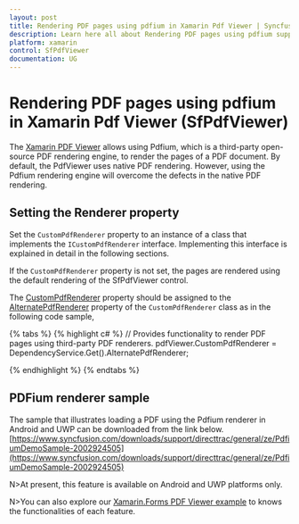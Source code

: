 ```yaml
---
layout: post
title: Rendering PDF pages using pdfium in Xamarin Pdf Viewer | Syncfusion
description: Learn here all about Rendering PDF pages using pdfium support in Syncfusion<sup>®</sup> Xamarin Pdf Viewer (SfPdfViewer) control and more.
platform: xamarin
control: SfPdfViewer
documentation: UG
---
```


# Rendering PDF pages using pdfium in Xamarin Pdf Viewer (SfPdfViewer)

The [Xamarin PDF Viewer](https://www.syncfusion.com/xamarin-ui-controls/xamarin-pdf-viewer) allows using Pdfium, which is a third-party open-source PDF rendering engine, to render the pages of a PDF document. By default, the PdfViewer uses native PDF rendering. However, using the Pdfium rendering engine will overcome the defects in the native PDF rendering.

## Setting the Renderer property

Set the `CustomPdfRenderer` property to an instance of a class that implements the `ICustomPdfRenderer` interface. Implementing this interface is explained in detail in the following sections. 

If the `CustomPdfRenderer` property is not set, the pages are rendered using the default rendering of the SfPdfViewer control.

The [CustomPdfRenderer](https://help.syncfusion.com/cr/xamarin/Syncfusion.SfPdfViewer.XForms.SfPdfViewer.html#Syncfusion_SfPdfViewer_XForms_SfPdfViewer_CustomPdfRenderer) property should be assigned to the [AlternatePdfRenderer](https://help.syncfusion.com/cr/xamarin/Syncfusion.SfPdfViewer.XForms.ICustomPdfRendererService.html#Syncfusion_SfPdfViewer_XForms_ICustomPdfRendererService_AlternatePdfRenderer) property of the `CustomPdfRenderer` class as in the following code sample,

{% tabs %}
{% highlight c# %}
		// Provides functionality to render PDF pages using third-party PDF renderers.
		pdfViewer.CustomPdfRenderer = DependencyService.Get<ICustomPdfRendererService>().AlternatePdfRenderer;

{% endhighlight %}
{% endtabs %}

## PDFium renderer sample

The sample that illustrates loading a PDF using the Pdfium renderer in Android and UWP can be downloaded from the link below.
[https://www.syncfusion.com/downloads/support/directtrac/general/ze/PdfiumDemoSample-2002924505](https://www.syncfusion.com/downloads/support/directtrac/general/ze/PdfiumDemoSample-2002924505)

N>At present, this feature is available on Android and UWP platforms only.

N>You can also explore our [Xamarin.Forms PDF Viewer example](https://github.com/syncfusion/xamarin-demos/tree/master/Forms/PdfViewer) to knows the functionalities of each feature.

